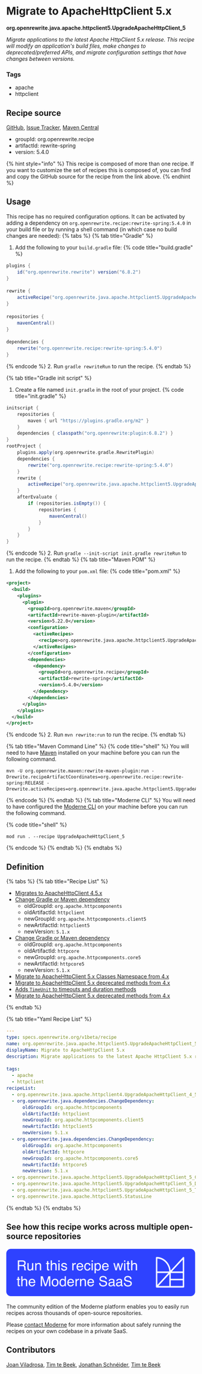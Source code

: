 # Migrate to ApacheHttpClient 5.x

**org.openrewrite.java.apache.httpclient5.UpgradeApacheHttpClient\_5**

_Migrate applications to the latest Apache HttpClient 5.x release. This recipe will modify an application's build files, make changes to deprecated/preferred APIs, and migrate configuration settings that have changes between versions._

### Tags

* apache
* httpclient

## Recipe source

[GitHub](https://github.com/openrewrite/rewrite-spring/blob/main/src/main/resources/META-INF/rewrite/apache-httpclient-5.yml), [Issue Tracker](https://github.com/openrewrite/rewrite-spring/issues), [Maven Central](https://central.sonatype.com/artifact/org.openrewrite.recipe/rewrite-spring/5.4.0/jar)

* groupId: org.openrewrite.recipe
* artifactId: rewrite-spring
* version: 5.4.0

{% hint style="info" %}
This recipe is composed of more than one recipe. If you want to customize the set of recipes this is composed of, you can find and copy the GitHub source for the recipe from the link above.
{% endhint %}

## Usage

This recipe has no required configuration options. It can be activated by adding a dependency on `org.openrewrite.recipe:rewrite-spring:5.4.0` in your build file or by running a shell command (in which case no build changes are needed): 
{% tabs %}
{% tab title="Gradle" %}
1. Add the following to your `build.gradle` file:
{% code title="build.gradle" %}
```groovy
plugins {
    id("org.openrewrite.rewrite") version("6.8.2")
}

rewrite {
    activeRecipe("org.openrewrite.java.apache.httpclient5.UpgradeApacheHttpClient_5")
}

repositories {
    mavenCentral()
}

dependencies {
    rewrite("org.openrewrite.recipe:rewrite-spring:5.4.0")
}
```
{% endcode %}
2. Run `gradle rewriteRun` to run the recipe.
{% endtab %}

{% tab title="Gradle init script" %}
1. Create a file named `init.gradle` in the root of your project.
{% code title="init.gradle" %}
```groovy
initscript {
    repositories {
        maven { url "https://plugins.gradle.org/m2" }
    }
    dependencies { classpath("org.openrewrite:plugin:6.8.2") }
}
rootProject {
    plugins.apply(org.openrewrite.gradle.RewritePlugin)
    dependencies {
        rewrite("org.openrewrite.recipe:rewrite-spring:5.4.0")
    }
    rewrite {
        activeRecipe("org.openrewrite.java.apache.httpclient5.UpgradeApacheHttpClient_5")
    }
    afterEvaluate {
        if (repositories.isEmpty()) {
            repositories {
                mavenCentral()
            }
        }
    }
}
```
{% endcode %}
2. Run `gradle --init-script init.gradle rewriteRun` to run the recipe.
{% endtab %}
{% tab title="Maven POM" %}
1. Add the following to your `pom.xml` file:
{% code title="pom.xml" %}
```xml
<project>
  <build>
    <plugins>
      <plugin>
        <groupId>org.openrewrite.maven</groupId>
        <artifactId>rewrite-maven-plugin</artifactId>
        <version>5.22.0</version>
        <configuration>
          <activeRecipes>
            <recipe>org.openrewrite.java.apache.httpclient5.UpgradeApacheHttpClient_5</recipe>
          </activeRecipes>
        </configuration>
        <dependencies>
          <dependency>
            <groupId>org.openrewrite.recipe</groupId>
            <artifactId>rewrite-spring</artifactId>
            <version>5.4.0</version>
          </dependency>
        </dependencies>
      </plugin>
    </plugins>
  </build>
</project>
```
{% endcode %}
2. Run `mvn rewrite:run` to run the recipe.
{% endtab %}

{% tab title="Maven Command Line" %}
{% code title="shell" %}
You will need to have [Maven](https://maven.apache.org/download.cgi) installed on your machine before you can run the following command.

```shell
mvn -U org.openrewrite.maven:rewrite-maven-plugin:run -Drewrite.recipeArtifactCoordinates=org.openrewrite.recipe:rewrite-spring:RELEASE -Drewrite.activeRecipes=org.openrewrite.java.apache.httpclient5.UpgradeApacheHttpClient_5
```
{% endcode %}
{% endtab %}
{% tab title="Moderne CLI" %}
You will need to have configured the [Moderne CLI](https://docs.moderne.io/moderne-cli/cli-intro) on your machine before you can run the following command.

{% code title="shell" %}
```shell
mod run . --recipe UpgradeApacheHttpClient_5
```
{% endcode %}
{% endtab %}
{% endtabs %}

## Definition

{% tabs %}
{% tab title="Recipe List" %}
* [Migrates to ApacheHttpClient 4.5.x](../../../java/apache/httpclient4/upgradeapachehttpclient_4_5.md)
* [Change Gradle or Maven dependency](../../../java/dependencies/changedependency.md)
  * oldGroupId: `org.apache.httpcomponents`
  * oldArtifactId: `httpclient`
  * newGroupId: `org.apache.httpcomponents.client5`
  * newArtifactId: `httpclient5`
  * newVersion: `5.1.x`
* [Change Gradle or Maven dependency](../../../java/dependencies/changedependency.md)
  * oldGroupId: `org.apache.httpcomponents`
  * oldArtifactId: `httpcore`
  * newGroupId: `org.apache.httpcomponents.core5`
  * newArtifactId: `httpcore5`
  * newVersion: `5.1.x`
* [Migrate to ApacheHttpClient 5.x Classes Namespace from 4.x](../../../java/apache/httpclient5/upgradeapachehttpclient_5_classmapping.md)
* [Migrate to ApacheHttpClient 5.x deprecated methods from 4.x](../../../java/apache/httpclient5/upgradeapachehttpclient_5_deprecatedmethods.md)
* [Adds `TimeUnit` to timeouts and duration methods](../../../java/apache/httpclient5/upgradeapachehttpclient_5_timeunit.md)
* [Migrate to ApacheHttpClient 5.x deprecated methods from 4.x](../../../java/apache/httpclient5/statusline.md)

{% endtab %}

{% tab title="Yaml Recipe List" %}
```yaml
---
type: specs.openrewrite.org/v1beta/recipe
name: org.openrewrite.java.apache.httpclient5.UpgradeApacheHttpClient_5
displayName: Migrate to ApacheHttpClient 5.x
description: Migrate applications to the latest Apache HttpClient 5.x release. This recipe will modify an application's build files, make changes to deprecated/preferred APIs, and migrate configuration settings that have changes between versions.

tags:
  - apache
  - httpclient
recipeList:
  - org.openrewrite.java.apache.httpclient4.UpgradeApacheHttpClient_4_5
  - org.openrewrite.java.dependencies.ChangeDependency:
      oldGroupId: org.apache.httpcomponents
      oldArtifactId: httpclient
      newGroupId: org.apache.httpcomponents.client5
      newArtifactId: httpclient5
      newVersion: 5.1.x
  - org.openrewrite.java.dependencies.ChangeDependency:
      oldGroupId: org.apache.httpcomponents
      oldArtifactId: httpcore
      newGroupId: org.apache.httpcomponents.core5
      newArtifactId: httpcore5
      newVersion: 5.1.x
  - org.openrewrite.java.apache.httpclient5.UpgradeApacheHttpClient_5_ClassMapping
  - org.openrewrite.java.apache.httpclient5.UpgradeApacheHttpClient_5_DeprecatedMethods
  - org.openrewrite.java.apache.httpclient5.UpgradeApacheHttpClient_5_TimeUnit
  - org.openrewrite.java.apache.httpclient5.StatusLine

```
{% endtab %}
{% endtabs %}

## See how this recipe works across multiple open-source repositories

[![Moderne Link Image](/.gitbook/assets/ModerneRecipeButton.png)](https://app.moderne.io/recipes/org.openrewrite.java.apache.httpclient5.UpgradeApacheHttpClient_5)

The community edition of the Moderne platform enables you to easily run recipes across thousands of open-source repositories.

Please [contact Moderne](https://moderne.io/product) for more information about safely running the recipes on your own codebase in a private SaaS.

## Contributors
[Joan Viladrosa](mailto:joan@moderne.io), [Tim te Beek](mailto:timtebeek@gmail.com), [Jonathan Schnéider](mailto:jkschneider@gmail.com), [Tim te Beek](mailto:tim@moderne.io)
